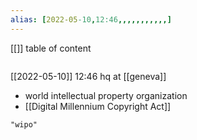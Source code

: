 ```yaml
---
alias: [2022-05-10,12:46,,,,,,,,,,,]
---
```

[[]]
table of content
```toc
```

[[2022-05-10]] 12:46
hq at [[geneva]]

- world intellectual property organization
- [[Digital Millennium Copyright Act]]
```query
"wipo"
```